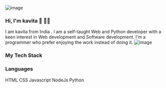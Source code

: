 ![image](https://user-images.githubusercontent.com/69758286/210074914-9c29d8c4-cea8-4c68-9acf-d50862492494.png)


###                                                               Hi, I'm kavita 👋 👨‍💻

I am kavita from India . I am a self-taught Web and Python developer with a keen interest in Web development and Software development. I'm a programmer who prefer enjoying the work instead of doing it.
![image](https://user-images.githubusercontent.com/69758286/210076213-3e0d7b41-26a2-4481-93d2-4db87b3f917f.png)

### My Tech Stack 
### Languages                                                                                               
HTML 
CSS 
Javascript 
NodeJs 
Python


<!--
**Kavita177/Kavita177** is a ✨ _special_ ✨ repository because its `README.md` (this file) appears on your GitHub profile.

Here are some ideas to get you started:

- 🔭 I’m currently working on ...
- 🌱 I’m currently learning ...
- 👯 I’m looking to collaborate on ...
- 🤔 I’m looking for help with ...
- 💬 Ask me about ...
- 📫 How to reach me: ...
- 😄 Pronouns: ...
- ⚡ Fun fact: ...
-->
